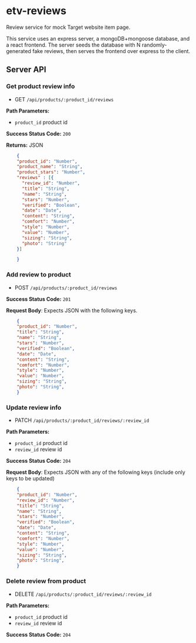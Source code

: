 # etv-reviews
Review service for mock Target website item page.

This service uses an express server, a mongoDB+mongoose database, and a react frontend. The server seeds the database with N randomly-generated fake reviews, then serves the frontend over express to the client.

## Server API

### Get product review info
  * GET `/api/products/:product_id/reviews`

**Path Parameters:**
  * `product_id` product id

**Success Status Code:** `200`

**Returns:** JSON

```json
    {
    "product_id": "Number",
    "product_name": "String",
    "product_stars": "Number",
    "reviews" : [{
      "review_id": "Number",
      "title": "String",
      "name": "String",
      "stars": "Number",
      "verified": "Boolean",
      "date": "Date",
      "content": "String",
      "comfort": "Number",
      "style": "Number",
      "value": "Number",
      "sizing": "String",
      "photo": "String"
    }]

    }
```

### Add review to product
  * POST `/api/products/:product_id/reviews`

**Success Status Code:** `201`

**Request Body**: Expects JSON with the following keys.

```json
    {
    "product_id": "Number",
    "title": "String",
    "name": "String",
    "stars": "Number",
    "verified": "Boolean",
    "date": "Date",
    "content": "String",
    "comfort": "Number",
    "style": "Number",
    "value": "Number",
    "sizing": "String",
    "photo": "String",
    }
```


### Update review info
  * PATCH `/api/products/:product_id/reviews/:review_id`

**Path Parameters:**
  * `product_id` product id
  * `review_id` review id

**Success Status Code:** `204`

**Request Body**: Expects JSON with any of the following keys (include only keys to be updated)

```json
    {
    "product_id": "Number",
    "review_id": "Number",
    "title": "String",
    "name": "String",
    "stars": "Number",
    "verified": "Boolean",
    "date": "Date",
    "content": "String",
    "comfort": "Number",
    "style": "Number",
    "value": "Number",
    "sizing": "String",
    "photo": "String",
    }
```

### Delete review from product
  * DELETE `/api/products/:product_id/reviews/:review_id`

**Path Parameters:**
  * `product_id` product id
  * `review_id` review id

**Success Status Code:** `204`